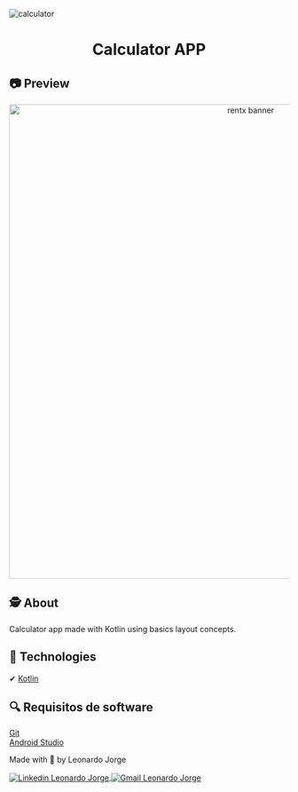 ![calculator](https://github.com/LeonardoJorge4/calculator-app/assets/69438854/03a8098d-7d80-4644-94fe-8be053b788d0)<h1 align=center>
  Calculator APP
</h1>

## 📷 Preview

<div align=center>
  <img width="855" alt="rentx banner" src="https://github.com/LeonardoJorge4/calculator-app/assets/69438854/a7cebeda-88eb-4798-b4a6-d082b1d7bac3"/>
</div>

## 🕵️ About 

Calculator app made with Kotlin using basics layout concepts.

## 🚀 Technologies

✔ [Kotlin](https://kotlinlang.org/)

## 🔍 Requisitos de software

[Git](https://git-scm.com)
<br />
[Android Studio](https://developer.android.com/studio)

<p>Made with 💜 by Leonardo Jorge<p>
<p>
    <a href="https://www.linkedin.com/in/leonardo-jorge-a88a561b6/" target="_blank">
        <img align="center" src="https://img.shields.io/badge/LinkedIn-%230077B5?style=for-the-badge&logo=linkedin&logoColor=white" alt="Linkedin Leonardo Jorge" />
    </a>
    <a href="mailto:leonardoti4437@gmail.com" target="_blank">
        <img align="center" src="https://img.shields.io/badge/Gmail-FF0000?style=for-the-badge&logo=gmail&logoColor=white" alt="Gmail Leonardo Jorge" />
    </a>
</p>
